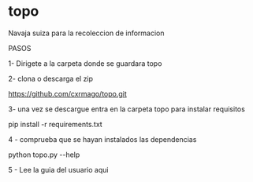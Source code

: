 # topo
Navaja suiza para la recoleccion de informacion

PASOS

1- Dirigete a la carpeta donde se guardara topo

2- clona o descarga el zip

  https://github.com/cxrmago/topo.git

3- una vez se descargue entra en la carpeta topo para instalar requisitos

  pip install -r requirements.txt

4 - comprueba que se hayan instalados las dependencias

python topo.py --help

5 - Lee la guia del usuario aqui

